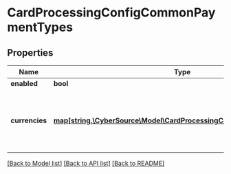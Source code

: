 # CardProcessingConfigCommonPaymentTypes

## Properties
Name | Type | Description | Notes
------------ | ------------- | ------------- | -------------
**enabled** | **bool** |  | [optional] 
**currencies** | [**map[string,\CyberSource\Model\CardProcessingConfigCommonCurrencies]**](CardProcessingConfigCommonCurrencies.md) | Three-character [ISO 4217 ALPHA-3 Standard Currency Codes.](http://apps.cybersource.com/library/documentation/sbc/quickref/currencies.pdf) | [optional] 

[[Back to Model list]](../README.md#documentation-for-models) [[Back to API list]](../README.md#documentation-for-api-endpoints) [[Back to README]](../README.md)



